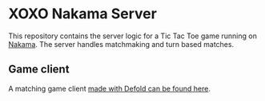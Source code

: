 # XOXO Nakama Server
This repository contains the server logic for a Tic Tac Toe game running on [Nakama](https://heroiclabs.com/nakama-opensource/). The server handles matchmaking and turn based matches. 

## Game client
A matching game client [made with Defold can be found here](https://github.com/defold/game-xoxo-nakama-client).
